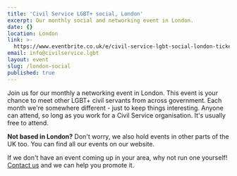 ```yaml
---
title: 'Civil Service LGBT+ social, London'
excerpt: Our monthly social and networking event in London.
date: {}
location: London
link: >-
  https://www.eventbrite.co.uk/e/civil-service-lgbt-social-london-tickets-39611882206
email: info@civilservice.lgbt
layout: event
slug: /london-social
published: true
---
```

Join us for our monthly a networking event in London. This event is your chance to meet other LGBT+ civil servants from across government. Each month we're somewhere different - just to keep things interesting. Anyone can attend, so long as you work for a Civil Service organisation. It's usually free to attend.

**Not based in London?** Don't worry, we also hold events in other parts of the UK too. You can find all our events on our website.

If we don't have an event coming up in your area, why not run one yourself! [Contact us](/about/contact-us/) and we can help you promote it.